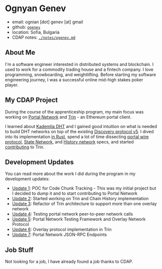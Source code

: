 # Ognyan Genev

- email: ognian [dot] genev [at] gmail
- github: [`ogenev`](https://github.com/ogenev/)
- location: Sofia, Bulgaria
- CDAP notes: [`./notes/ogenev.md`](./../notes/ogenev.md)

## About Me

I'm a software engineer interested in distributed systems and blockchain. 
I used to work for a commodity trading house and a fintech company.
I love programming, snowboarding, and weightlifting. Before starting my software engineering journey,
I was a successful online mid-high stakes poker player.

## My CDAP Project

During the course of the apprenticeship program, my main focus was working on [Portal Network] and [Trin] - an Ethereum portal
client.

I learned about [Kademlia DHT] and I gained good intuition on what is needed to build DHT networks on top of the existing [Discovery protocol v5].
I dived into its implementation [in Rust], spend a lot of time dissecting [portal wire protocol], [State Network], and [History network] specs, and started [contributing] to Trin.

[Portal Network]: https://github.com/ethereum/portal-network-specs
[Trin]: https://github.com/ethereum/trin
[Discovery protocol v5]: https://github.com/ethereum/devp2p/blob/master/discv5/discv5.md
[in Rust]: https://github.com/sigp/discv5
[Kademlia DHT]: https://www.scs.stanford.edu/~dm/home/papers/kpos.pdf
[portal wire protocol]: https://github.com/ethereum/portal-network-specs/blob/master/portal-wire-protocol.md
[State Network]: https://github.com/ethereum/portal-network-specs/blob/master/state-network.md
[History Network]: https://github.com/ethereum/portal-network-specs/blob/master/history-network.md
[contributing]: https://github.com/pulls?q=is%3Apr+author%3Aogenev+archived%3Afalse+is%3Aclosed+user%3Aethereum

## Development Updates

You can read more about the work I did during the program in my development
updates:

- [Update 1]: POC for Code Chunk Tracking - This was my initial project but I decided to dump it and to start contributing to Portal Network
- [Update 2]: Started working on Trin and Chain History implementation 
- [Update 3]: Refactor of Trin architecture to support more than one overlay network 
- [Update 4]: Testing portal network peer-to-peer network calls
- [Update 5]: Portal Network Testing Framework and Overlay Network Protocol
- [Update 6]: Overlay protocol implementation in Trin
- [Update 7]: Portal Network JSON-RPC Endpoints

[Update 1]: https://hackmd.io/@ogenev/B1N-Xb53d
[Update 2]: https://hackmd.io/@ogenev/HJDPqAK6_
[Update 3]: https://hackmd.io/@ogenev/HkWLYMQ2O
[Update 4]: https://hackmd.io/@ogenev/B1xG1KL-t
[Update 5]: https://hackmd.io/@ogenev/HyNI0xBzF
[Update 6]: https://hackmd.io/@ogenev/HJHLG7s4K
[Update 7]: https://hackmd.io/@ogenev/HyfPRQhrt

## Job Stuff

Not looking for a job, I have already found a job thanks to CDAP.
